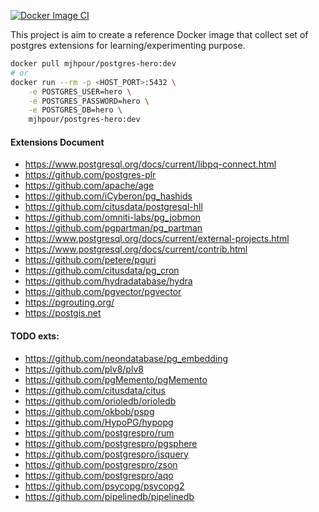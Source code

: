 [![Docker Image CI](https://github.com/mjavadhpour/mjhpour-postgres-hero/actions/workflows/docker-image.yml/badge.svg?branch=main)](https://github.com/mjavadhpour/mjhpour-postgres-hero/actions/workflows/docker-image.yml)

This project is aim to create a reference Docker image that collect set of postgres extensions for learning/experimenting purpose.

```sh
docker pull mjhpour/postgres-hero:dev
# or
docker run --rm -p <HOST_PORT>:5432 \
    -e POSTGRES_USER=hero \
    -e POSTGRES_PASSWORD=hero \
    -e POSTGRES_DB=hero \
    mjhpour/postgres-hero:dev
```

#### Extensions Document
- https://www.postgresql.org/docs/current/libpq-connect.html
- https://github.com/postgres-plr
- https://github.com/apache/age
- https://github.com/iCyberon/pg_hashids
- https://github.com/citusdata/postgresql-hll
- https://github.com/omniti-labs/pg_jobmon
- https://github.com/pgpartman/pg_partman
- https://www.postgresql.org/docs/current/external-projects.html
- https://www.postgresql.org/docs/current/contrib.html
- https://github.com/petere/pguri
- https://github.com/citusdata/pg_cron
- https://github.com/hydradatabase/hydra
- https://github.com/pgvector/pgvector
- https://pgrouting.org/
- https://postgis.net

#### TODO exts:
- https://github.com/neondatabase/pg_embedding
- https://github.com/plv8/plv8
- https://github.com/pgMemento/pgMemento
- https://github.com/citusdata/citus
- https://github.com/orioledb/orioledb
- https://github.com/okbob/pspg
- https://github.com/HypoPG/hypopg
- https://github.com/postgrespro/rum
- https://github.com/postgrespro/pgsphere
- https://github.com/postgrespro/jsquery
- https://github.com/postgrespro/zson
- https://github.com/postgrespro/aqo
- https://github.com/psycopg/psycopg2
- https://github.com/pipelinedb/pipelinedb

